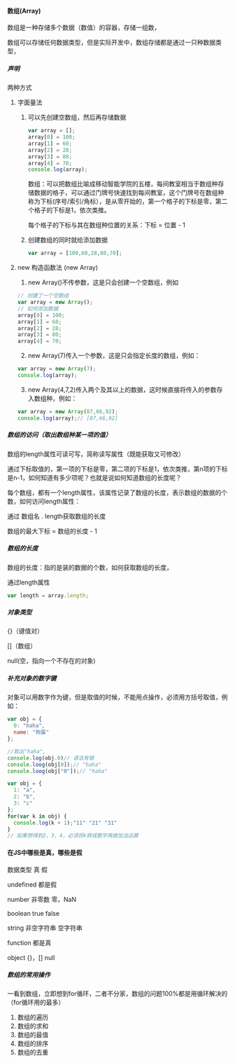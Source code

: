 #### 数组(Array)

数组是一种存储多个数据（数值）的容器，存储一组数，

数组可以存储任何数据类型，但是实际开发中，数组存储都是通过一只种数据类型，

##### 声明

两种方式

1. 字面量法

   1. 可以先创建空数组，然后再存储数据

      ```js
      var array = [];
      array[0] = 100;
      array[1] = 60;
      array[2] = 28;
      array[3] = 80;
      array[4] = 70;
      console.log(array);
      ```

      数组：可以把数组比喻成移动智能学院的五楼，每间教室相当于数组种存储数据的格子，可以通过门牌号快速找到每间教室，这个门牌号在数组种称为下标(序号/索引/角标），是从零开始的，第一个格子的下标是零，第二个格子的下标是1，依次类推。

      每个格子的下标与其在数组种位置的关系：下标 = 位置 - 1

   2. 创建数组的同时就给添加数据

      ```js
      var array = [100,60,28,80,70];
      ```

2. new 构造函数法 (new Array)

   1. new Array()不传参数，这是只会创建一个空数组，例如

   ```js
   // 创建了一个空数组
   var array = new Array();
   // 如何添加数据
   array[0] = 100;
   array[1] = 60;
   array[2] = 28;
   array[3] = 80;
   array[4] = 70;
   ```

   2. new Array(7)传入一个参数，这是只会指定长度的数组，例如：

   ```js
   var array = new Array(7);
   console.log(array);
   ```

   3. new Array(4,7,2)传入两个及其以上的数据，这时候直接将传入的参数存入数组种，例如：

   ```js
   var array = new Array(87,66,92);
   console.log(array);// [87,66,92]
   ```

####  





##### 数组的访问（取出数组种某一项的值）

数组的length属性可读可写，简称读写属性（既能获取又可修改）

通过下标取值的，第一项的下标是零，第二项的下标是1，依次类推，第n项的下标是n-1，如何知道有多少项呢？也就是说如何知道数组的长度呢？

每个数组，都有一个length属性，该属性记录了数组的长度，表示数组的数据的个数，如何访问length属性：

通过  数组名 . length获取数组的长度



数组的最大下标 = 数组的长度 - 1

























##### 数组的长度

数组的长度：指的是装的数据的个数，如何获取数组的长度，

通过length属性

```js
var length = array.length;
```





##### 对象类型

{}（键值对）

[]（数组）

null(空，指向一个不存在的对象)



##### 补充对象的数字键

对象可以用数字作为键，但是取值的时候，不能用点操作，必须用方括号取值，例如：

```js
var obj = {
  0: "haha",
  name: "狗蛋"
};

//取出"haha",
console.log(obj.0)// 语法有错
console.loog(obj[0]);// "haha"
console.loog(obj["0"]);// "haha"
```

```js
var obj = {
  1: "a",
  2: "b",
  3: "c"
};
for(var k in obj) {
  console.log(k + 1);"11" "21" "31"
}
// 如果想得到2，3，4，必须将k转成数字再做加法运算
```







#### 在JS中哪些是真，哪些是假

数据类型 						真 						假

undefined    										 	都是假

number 					  非零数             	  零，NaN

boolean						true 					false

string  						 非空字符串      	空字符串

function					 都是真

object  						{}，[]					null























##### 数组的常用操作

一看到数组，立即想到for循环，二者不分家，数组的问题100%都是用循环解决的 （for循环用的最多）

1. 数组的遍历
2. 数组的求和
3. 数组的最值
4. 数组的排序
5. 数组的去重





































